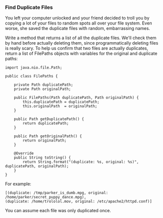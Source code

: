 ### Find Duplicate Files

You left your computer unlocked and your friend decided to troll you by copying a lot of your files to 
random spots all over your file system. Even worse, she saved the duplicate files with random, 
embarrassing names.

Write a method that returns a list of all the duplicate files. We'll check them by hand before actually 
deleting them, since programmatically deleting files is really scary. To help us confirm that two files 
are actually duplicates, return a list of FilePaths objects with variables for the original and duplicate 
paths:

```
import java.nio.file.Path;

public class FilePaths {

    private Path duplicatePath;
    private Path originalPath;

    public FilePaths(Path duplicatePath, Path originalPath) {
        this.duplicatePath = duplicatePath;
        this.originalPath  = originalPath;
    }

    public Path getDuplicatePath() {
        return duplicatePath;
    }

    public Path getOriginalPath() {
        return originalPath;
    }

    @Override
    public String toString() {
        return String.format("(duplicate: %s, original: %s)", duplicatePath, originalPath);
    }
}
```

For example:
```
[(duplicate: /tmp/parker_is_dumb.mpg, original: /home/parker/secret_puppy_dance.mpg),
(duplicate: /home/trololol.mov, original: /etc/apache2/httpd.conf)]
```

You can assume each file was only duplicated once. 
